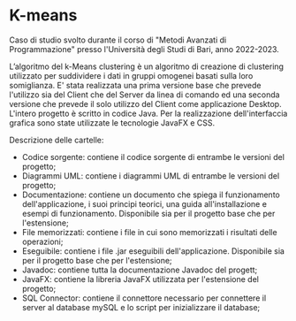 # K-means

Caso di studio svolto durante il corso di "Metodi Avanzati di Programmazione" presso l'Università degli Studi di Bari, anno 2022-2023.

L’algoritmo del k-Means clustering è un algoritmo di creazione di clustering utilizzato per suddividere i dati in gruppi omogenei basati sulla loro somiglianza.
E' stata realizzata una prima versione base che prevede l'utilizzo sia del Client che del Server da linea di comando ed una seconda versione che prevede il solo utilizzo del Client come applicazione Desktop. 
L'intero progetto è scritto in codice Java. Per la realizzazione dell'interfaccia grafica sono state utilizzate le tecnologie JavaFX e CSS.

Descrizione delle cartelle:

* Codice sorgente: contiene il codice sorgente di entrambe le versioni del progetto;
* Diagrammi UML: contiene i diagrammi UML di entrambe le versioni del progetto;
* Documentazione: contiene un documento che spiega il funzionamento dell'applicazione, i suoi principi teorici, una guida all'installazione e esempi di funzionamento. Disponibile sia per il progetto base che per l'estensione;
* File memorizzati: contiene i file in cui sono memorizzati i risultati delle operazioni;
* Eseguibile: contiene i file .jar eseguibili dell'applicazione. Disponibile sia per il progetto base che per l'estensione;
* Javadoc: contiene tutta la documentazione Javadoc del progett; 
* JavaFX: contiene la libreria JavaFX utilizzata per l'estensione del progetto;
* SQL Connector: contiene il connettore necessario per connettere il server al database mySQL e lo script per inizializzare il database; 

